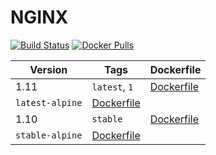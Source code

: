 NGINX
=================

[![Build Status](https://travis-ci.org/drupal-docker/nginx.svg?branch=master)](https://travis-ci.org/drupal-docker/nginx)
[![Docker Pulls](https://img.shields.io/docker/pulls/drupaldocker/nginx.svg?maxAge=2592000)](https://hub.docker.com/r/drupaldocker/nginx)

Version | Tags | Dockerfile
--- | --- | ---
1.11 | `latest`, `1` | [Dockerfile](https://github.com/drupal-docker/nginx/blob/master/mainline/Dockerfile)
 | `latest-alpine` | [Dockerfile](https://github.com/drupal-docker/nginx/blob/master/mainline-alpine/Dockerfile)
1.10 | `stable` | [Dockerfile](https://github.com/drupal-docker/nginx/blob/master/stable/Dockerfile)
 | `stable-alpine` | [Dockerfile](https://github.com/drupal-docker/nginx/blob/master/stable-alpine/Dockerfile)

